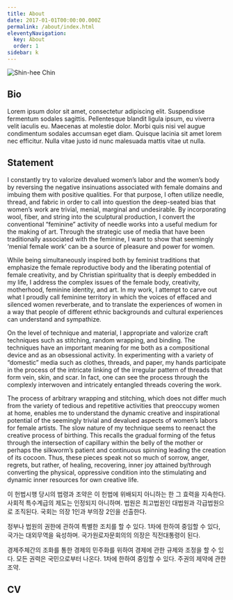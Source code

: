 ```yaml
---
title: About
date: 2017-01-01T00:00:00.000Z
permalink: /about/index.html
eleventyNavigation:
  key: About
  order: 1
sidebar: k
---
```

![](/static/img/chin_redbarn2.jpg "Shin-hee Chin")

## Bio

Lorem ipsum dolor sit amet, consectetur adipiscing elit. Suspendisse fermentum sodales sagittis. Pellentesque blandit ligula ipsum, eu viverra velit iaculis eu. Maecenas at molestie dolor. Morbi quis nisi vel augue condimentum sodales accumsan eget diam. Quisque lacinia sit amet lorem nec efficitur. Nulla vitae justo id nunc malesuada mattis vitae ut nulla.

## Statement

I constantly try to valorize devalued women’s labor and the women’s body by reversing the negative insinuations associated with female domains and imbuing them with positive qualities. For that purpose, I often utilize needle, thread, and fabric in order to call into question the deep-seated bias that women’s work are trivial, menial, marginal and undesirable. By incorporating wool, fiber, and string into the sculptural production, I convert the conventional “feminine” activity of needle works into a useful medium for the making of art. Through the strategic use of media that have been traditionally associated with the feminine, I want to show that seemingly ‘menial female work’ can be a source of pleasure and power for women.

While being simultaneously inspired both by feminist traditions that emphasize the female reproductive body and the liberating potential of female creativity, and by Christian spirituality that is deeply embedded in my life, I address the complex issues of the female body, creativity, motherhood, feminine identity, and art. In my work, I attempt to carve out what I proudly call feminine territory in which the voices of effaced and silenced women reverberate, and to translate the experiences of women in a way that people of different ethnic backgrounds and cultural experiences can understand and sympathize.

On the level of technique and material, I appropriate and valorize craft techniques such as stitching, random wrapping, and binding. The techniques have an important meaning for me both as a compositional device and as an obsessional activity. In experimenting with a variety of “domestic” media such as clothes, threads, and paper, my hands participate in the process of the intricate linking of the irregular pattern of threads that form vein, skin, and scar. In fact, one can see the process through the complexly interwoven and intricately entangled threads covering the work.

The process of arbitrary wrapping and stitching, which does not differ much from the variety of tedious and repetitive activities that preoccupy women at home, enables me to understand the dynamic creative and inspirational potential of the seemingly trivial and devalued aspects of women’s labors for female artists. The slow nature of my technique seems to reenact the creative process of birthing. This recalls the gradual forming of the fetus through the intersection of capillary within the belly of the mother or perhaps the silkworm’s patient and continuous spinning leading the creation of its cocoon. Thus, these pieces speak not so much of sorrow, anger, regrets, but rather, of healing, recovering, inner joy attained by/through converting the physical, oppressive condition into the stimulating and dynamic inner resources for own creative life.

이 헌법시행 당시의 법령과 조약은 이 헌법에 위배되지 아니하는 한 그 효력을 지속한다. 사회적 특수계급의 제도는 인정되지 아니하며. 법원은 최고법원인 대법원과 각급법원으로 조직된다. 국회는 의장 1인과 부의장 2인을 선출한다.

정부나 법원의 권한에 관하여 특별한 조치를 할 수 있다. 1차에 한하여 중임할 수 있다, 국가는 대외무역을 육성하며. 국가원로자문회의의 의장은 직전대통령이 된다.

경제주체간의 조화를 통한 경제의 민주화를 위하여 경제에 관한 규제와 조정을 할 수 있다. 모든 권력은 국민으로부터 나온다. 1차에 한하여 중임할 수 있다. 주권의 제약에 관한 조약.

## CV